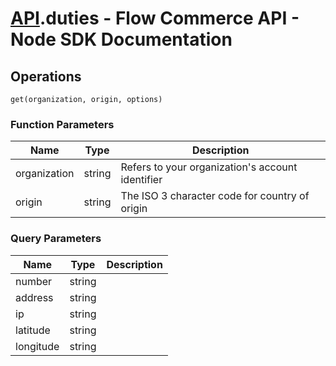 # [API](README.md).duties - Flow Commerce API - Node SDK Documentation

## Operations

`get(organization, origin, options)`

### Function Parameters

| Name  | Type | Description |
| ---- | ---- | ---- |
| organization | string | Refers to your organization&#x27;s account identifier |
| origin | string | The ISO 3 character code for country of origin |

### Query Parameters

| Name  | Type | Description |
| ---- | ---- | ---- |
| number | string |  |
| address | string |  |
| ip | string |  |
| latitude | string |  |
| longitude | string |  |

